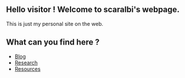 ## Hello visitor ! Welcome to scaralbi's webpage.
This is just my personal site on the web.

## What can you find here ?
* [Blog](blog.md)  
* [Research](research.md)  
* [Resources](resources.md)  
